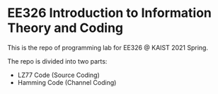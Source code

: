 # EE326 Introduction to Information Theory and Coding

This is the repo of programming lab for EE326 @ KAIST 2021 Spring. 

The repo is divided into two parts:
- LZ77 Code (Source Coding)
- Hamming Code (Channel Coding)
